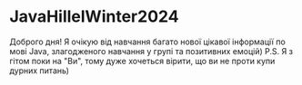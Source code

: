 # JavaHillelWinter2024
Доброго дня! Я очікую від навчання багато нової цікавої інформації по мові Java, злагодженого навчання у групі та позитивних емоцій)
P.S. Я з гітом  поки на "Ви", тому дуже хочеться вірити, що ви не проти купи дурних питань)
